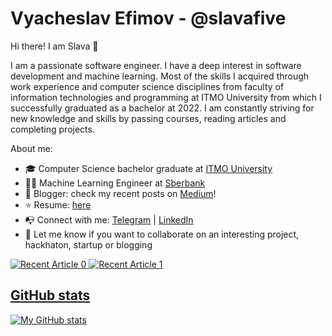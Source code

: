 # Vyacheslav Efimov - @slavafive
Hi there! I am Slava 👋

I am a passionate software engineer. I have a deep interest in software development and machine learning. Most of the skills I acquired through work experience and computer science disciplines from faculty of information technologies and programming at ITMO University from which I successfully graduated as a bachelor at 2022. I am constantly striving for new knowledge and skills by passing courses, reading articles and completing projects.

About me:

* 🎓 Computer Science bachelor graduate at [ITMO University](https://en.itmo.ru)
* 👨‍💻 Machine Learning Engineer at [Sberbank](https://www.sberbank.ru/ru/person)
* 📗 Blogger: check my recent posts on [Medium](https://medium.com/@slaveau)!
* ⭐️ Resume: [here](https://slavafive.github.io/resume/)
* 📭 Connect with me: [Telegram](https://t.me/slavafive) | [LinkedIn](https://www.linkedin.com/in/vyacheslav-efimov/)
* 🚀 Let me know if you want to collaborate on an interesting project, hackhaton, startup or blogging

<a target="_blank" href="https://github-readme-medium-recent-article.vercel.app/medium/@slavahead/0"><img src="https://github-readme-medium-recent-article.vercel.app/medium/@slavahead/0" alt="Recent Article 0">
<a target="_blank" href="https://github-readme-medium-recent-article.vercel.app/medium/@slavahead/1"><img src="https://github-readme-medium-recent-article.vercel.app/medium/@slavahead/1" alt="Recent Article 1">

## GitHub stats
[![My GitHub stats](https://github-readme-stats.vercel.app/api?username=slavafive&card_width=300)](https://github.com/slavafive/github-readme-stats)
  
